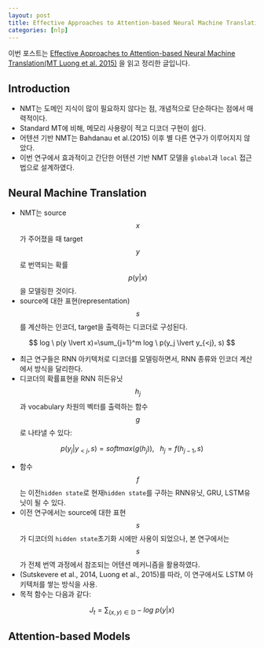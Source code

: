 ```yaml
---
layout: post
title: Effective Approaches to Attention-based Neural Machine Translation 
categories: [nlp]
---
```

이번 포스트는 [Effective Approaches to Attention-based Neural Machine Translation(MT Luong et al. 2015)](https://arxiv.org/pdf/1508.04025.pdf)
을 읽고 정리한 글입니다.

## Introduction
* NMT는 도메인 지식이 많이 필요하지 않다는 점, 개념적으로 단순하다는 점에서 매력적이다.
* Standard MT에 비해, 메모리 사용량이 적고 디코더 구현이 쉽다.
* 어텐션 기반 NMT는 Bahdanau et al.(2015) 이후 별 다른 연구가 이루어지지 않았다. 
* 이번 연구에서 효과적이고 간단한 어텐션 기반 NMT 모델을 `global`과 `local` 접근법으로 설계하였다.

## Neural Machine Translation
* NMT는 source $$x$$가 주어졌을 때 target $$y$$로 번역되는 확률 $$p(y \lvert x)$$을 모델링한 것이다.
* source에 대한 표현(representation) $$s$$를 계산하는 인코더, target을 출력하는 디코더로 구성된다.

$$
log \ p(y \lvert x)=\sum_{j=1}^m log \ p(y_j \lvert y_{<j}, s)
$$

* 최근 연구들은 RNN 아키텍처로 디코더를 모델링하면서, RNN 종류와 인코더 계산에서 방식을 달리한다.
* 디코더의 확률표현을 RNN 히든유닛 $$h_j$$과 vocabulary 차원의 벡터를 출력하는 함수 $$g$$로 나타낼 수 있다:

$$
p(y_j \lvert y_{<j}, s)=softmax(g(h_j)), \ \ \ h_j = f(h_{j-1}, s)
$$

* 함수 $$f$$는 이전`hidden state`로 현재`hidden state`를 구하는 RNN유닛, GRU, LSTM유닛이 될 수 있다.
* 이전 연구에서는 source에 대한 표현 $$s$$가 디코더의 `hidden state`초기화 시에만 사용이 되었으나, 
본 연구에서는 $$s$$가 전체 번역 과정에서 참조되는 어텐션 메커니즘을 활용하였다.
* (Sutskevere et al., 2014, Luong et al., 2015)를 따라, 이 연구에서도 LSTM 아키텍처를 쌓는 방식을 사용.
* 목적 함수는 다음과 같다:

$$
J_t = \sum_{(x,y) \in \mathbb{D}} -log \ p(y \lvert x)
$$

## Attention-based Models



